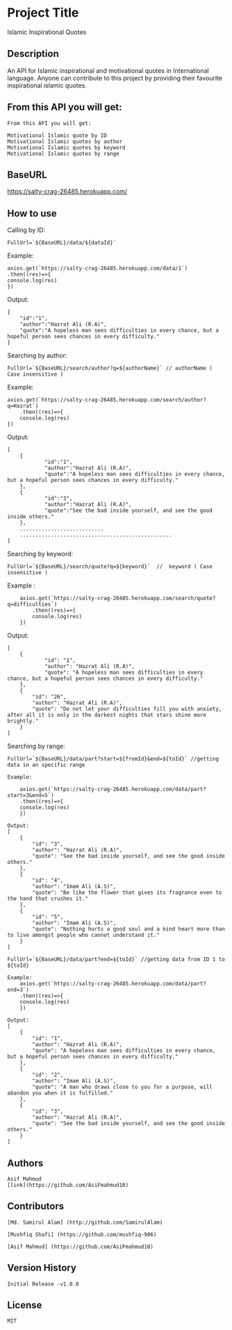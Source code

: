 # Project Title

Islamic Inspirational Quotes <API/>

## Description

An API for Islamic inspirational and motivational quotes in International language.
Anyone can contribute to this project by providing their favourite inspirational islamic quotes.

## From this API you will get:

    From this API you will get:

    Motivational Islamic quote by ID
    Motivational Islamic quotes by author
    Motivational Islamic quotes by keyword
    Motivational Islamic quotes by range

## BaseURL

https://salty-crag-26485.herokuapp.com/

## How to use

Calling by ID:

    FullUrl=`${BaseURL}/data/${dataId}`

Example:

    axios.get(`https://salty-crag-26485.herokuapp.com/data/1`)
    .then((res)=>{
    console.log(res)
    })

Output:

    {
        "id":"1",
        "author":"Hazrat Ali (R.A)",
        "quote":"A hopeless man sees difficulties in every chance, but a hopeful person sees chances in every difficulty."
    }

Searching by author:

    FullUrl=`${BaseURL}/search/author?q=${authorName}` // authorName ( Case insensitive )

Example:

    axios.get(`https://salty-crag-26485.herokuapp.com/search/author?q=Hazrat`)
        .then((res)=>{
        console.log(res)
    })
    
Output:
 
    [
        {
                "id":"1",
                "author":"Hazrat Ali (R.A)",
                "quote":"A hopeless man sees difficulties in every chance, but a hopeful person sees chances in every difficulty."
        },
        {
                "id":"3",
                "author":"Hazrat Ali (R.A)",
                "quote":"See the bad inside yourself, and see the good inside others."
        },
        ...........................
        .................................................
    ]

Searching by keyword:

    FullUrl=`${BaseURL}/search/quote?q=${keyword}`  //  keyword ( Case insensitive )

 Example :
 
        axios.get(`https://salty-crag-26485.herokuapp.com/search/quote?q=difficulties`)
            .then((res)=>{
            console.log(res)
        })

 Output:

    [
        {
                "id": "1",
                "author": "Hazrat Ali (R.A)",
                "quote": "A hopeless man sees difficulties in every chance, but a hopeful person sees chances in every difficulty."
        },
        {
            "id": "26",
            "author": "Hazrat Ali (R.A)",
            "quote": "Do not let your difficulties fill you with anxiety, after all it is only in the darkest nights that stars shine more brightly."
        }
    ]

Searching by range:

    FullUrl=`${BaseURL}/data/part?start=${fromId}&end=${toId}` //getting data in an specific range
    
    Example:
    
        axios.get(`https://salty-crag-26485.herokuapp.com/data/part?start=3&end=5`)
        .then((res)=>{
        console.log(res)
        })
    
    Output:
    [
        {
            "id": "3",
            "author": "Hazrat Ali (R.A)",
            "quote": "See the bad inside yourself, and see the good inside others."
        },
        {
            "id": "4",
            "author": "Imam Ali (A.S)",
            "quote": "Be like the flower that gives its fragrance even to the hand that crushes it."
        },
        {
            "id": "5",
            "author": "Imam Ali (A.S)",
            "quote": "Nothing hurts a good soul and a kind heart more than to live amongst people who cannot understand it."
        }
    ]

    FullUrl=`${BaseURL}/data/part?end=${toId}` //getting data from ID 1 to ${toId}
    
    Example:
        axios.get(`https://salty-crag-26485.herokuapp.com/data/part?end=3`)
        .then((res)=>{
        console.log(res)
        })
        
    Output:
    [
        {
            "id": "1",
            "author": "Hazrat Ali (R.A)",
            "quote": "A hopeless man sees difficulties in every chance, but a hopeful person sees chances in every difficulty."
        },
        {
            "id": "2",
            "author": "Imam Ali (A.S)",
            "quote": "A man who draws close to you for a purpose, will abandon you when it is fulfilled."
        },
        {
            "id": "3",
            "author": "Hazrat Ali (R.A)",
            "quote": "See the bad inside yourself, and see the good inside others."
        }
    ]



## Authors

    Asif Mahmud
    [link](https://github.com/AsiFmahmud10)

## Contributors

    
    [Md. Samirul Alam] (http://github.com/SamirulAlam)

    [Mushfiq Shafi] (https://github.com/mushfiq-906)
    
    [Asif Mahmud] (https://github.com/AsiFmahmud10)


## Version History

    Initial Release -v1.0.0

## License

    MIT
